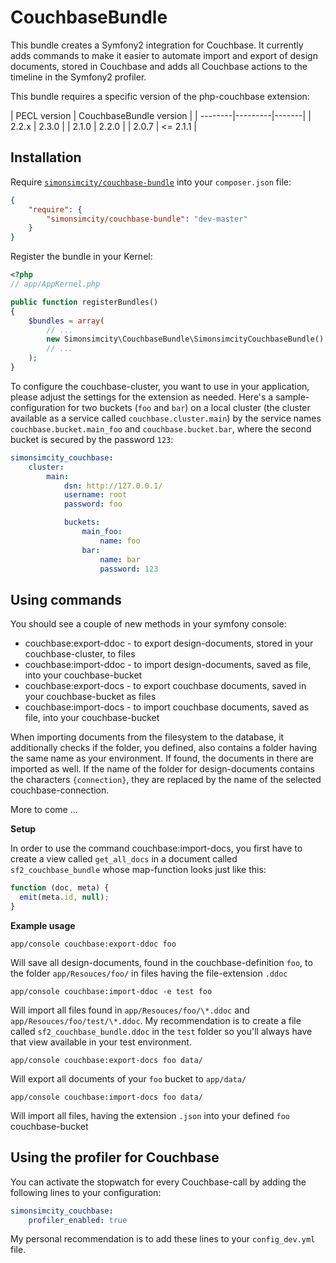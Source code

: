CouchbaseBundle
===============

This bundle creates a Symfony2 integration for Couchbase. It currently adds commands to make it easier to
automate import and export of design documents, stored in Couchbase and adds all Couchbase actions to the timeline in
the Symfony2 profiler.

This bundle requires a specific version of the php-couchbase extension:

| PECL version | CouchbaseBundle version |
| --------|---------|-------|
| 2.2.x | 2.3.0 |
| 2.1.0 | 2.2.0 |
| 2.0.7  | <= 2.1.1 |

## Installation

Require [`simonsimcity/couchbase-bundle`](https://packagist.org/packages/simonsimcity/couchbase-bundle)
into your `composer.json` file:


``` json
{
    "require": {
        "simonsimcity/couchbase-bundle": "dev-master"
    }
}
```

Register the bundle in your Kernel:

```php
<?php
// app/AppKernel.php

public function registerBundles()
{
    $bundles = array(
        // ...
        new Simonsimcity\CouchbaseBundle\SimonsimcityCouchbaseBundle(),
        // ...
    );
}
```

To configure the couchbase-cluster, you want to use in your application, please adjust the settings for the extension as
needed. Here's a sample-configuration for two buckets (`foo` and `bar`) on a local cluster (the cluster available as a
service called `couchbase.cluster.main`) by the service names `couchbase.bucket.main_foo` and `couchbase.bucket.bar`,
where the second bucket is secured by the password `123`:

```yaml
simonsimcity_couchbase:
    cluster:
        main:
            dsn: http://127.0.0.1/
            username: root
            password: foo

            buckets:
                main_foo:
                    name: foo
                bar:
                    name: bar
                    password: 123
```

## Using commands

You should see a couple of new methods in your symfony console:

* couchbase:export-ddoc - to export design-documents, stored in your couchbase-cluster, to files
* couchbase:import-ddoc - to import design-documents, saved as file, into your couchbase-bucket
* couchbase:export-docs - to export couchbase documents, saved in your couchbase-bucket as files
* couchbase:import-docs - to import couchbase documents, saved as file, into your couchbase-bucket

When importing documents from the filesystem to the database, it additionally checks if the folder, you defined, also
contains a folder having the same name as your environment. If found, the documents in there are imported as well.
If the name of the folder for design-documents contains the characters `{connection}`, they are replaced by the name of
the selected couchbase-connection.

More to come ...

**Setup**

In order to use the command couchbase:import-docs, you first have to create a view called `get_all_docs` in a document
called `sf2_couchbase_bundle` whose map-function looks just like this:

```javascript
function (doc, meta) {
  emit(meta.id, null);
}
```

**Example usage**

    app/console couchbase:export-ddoc foo
Will save all design-documents, found in the couchbase-definition `foo`, to the folder `app/Resouces/foo/` in files
having the file-extension `.ddoc`

    app/console couchbase:import-ddoc -e test foo
Will import all files found in `app/Resouces/foo/\*.ddoc` and  `app/Resouces/foo/test/\*.ddoc`. My recommendation is to
create a file called `sf2_couchbase_bundle.ddoc` in the `test` folder so you'll always have that view available in your
test environment.

    app/console couchbase:export-docs foo data/
Will export all documents of your `foo` bucket to `app/data/`

    app/console couchbase:import-docs foo data/
Will import all files, having the extension `.json` into your defined `foo` couchbase-bucket

## Using the profiler for Couchbase

You can activate the stopwatch for every Couchbase-call by adding the following lines to your configuration:

```yaml
simonsimcity_couchbase:
    profiler_enabled: true
```

My personal recommendation is to add these lines to your `config_dev.yml` file.